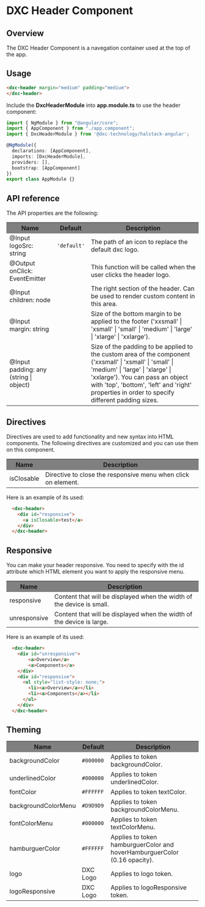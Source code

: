 # DXC Header Component

## Overview

The DXC Header Component is a navegation container used at the top of the app.

## Usage

```html
<dxc-header margin="medium" padding="medium">
</dxc-header>
```

Include the **DxcHeaderModule** into **app.module.ts** to use the header component:

```ts
import { NgModule } from "@angular/core";
import { AppComponent } from "./app.component";
import { DxcHeaderModule } from '@dxc-technology/halstack-angular';

@NgModule({
  declarations: [AppComponent],
  imports: [DxcHeaderModule],
  providers: [],
  bootstrap: [AppComponent]
})
export class AppModule {}
```

## API reference

The API properties are the following:

<table>
    <tr style="background-color: grey">
        <th>Name</th>
        <th>Default</th>
        <th>Description</th>
    </tr>
    <tr>
        <td>@Input<br>logoSrc: string</td>
        <td>
            <code>'default'</code>
        </td>
        <td>The path of an icon to replace the default dxc logo.</td>
    </tr>
    <tr>
        <td>@Output<br>onClick: EventEmitter</td>
        <td></td>
        <td>
            This function will be called when the user clicks the header logo.
        </td>
    </tr>
    <tr>
        <td>@Input<br>children: node</td>
        <td></td>
        <td>
            The right section of the header. Can be used to render custom content
            in this area.
        </td>
    </tr>
    <tr>
        <td>@Input<br>margin: string</td>
        <td></td>
        <td>
            Size of the bottom margin to be applied to the footer ('xxsmall' |
            'xsmall' | 'small' | 'medium' | 'large' | 'xlarge' | 'xxlarge').
        </td>
    </tr>
    <tr>
        <td>@Input<br>padding: any (string | object)</td>
        <td></td>
        <td>
            Size of the padding to be applied to the custom area of the component
            ('xxsmall' | 'xsmall' | 'small' | 'medium' | 'large' | 'xlarge' |
            'xxlarge'). You can pass an object with 'top', 'bottom', 'left' and
            'right' properties in order to specify different padding sizes.
        </td>
    </tr>
</table>

## Directives

Directives are used to add functionality and new syntax into HTML components. The following directives are customized and you can use them on this component.

<table>
    <tr style="background-color: grey">
        <th>Name</th>
        <th>Description</th>
    </tr>
    <tr>
        <td>isClosable</td>
        <td>Directive to close the responsive menu when click on element.</td>
    </tr>
</table>

Here is an example of its used:

```html
  <dxc-header>
    <div id="responsive">
      <a isClosable>test</a>
    </div>  
  </dxc-header>
```

## Responsive

You can make your header responsive. You need to specify with the id attribute which HTML element you want to apply the responsive menu.

<table>
    <tr style="background-color: grey">
        <th>Name</th>
        <th>Description</th>
    </tr>
    <tr>
        <td>responsive</td>
        <td>Content that will be displayed when the width of the device is small.</td>
    </tr>
    <tr>
        <td>unresponsive</td>
        <td>Content that will be displayed when the width of the device is large.</td>
    </tr>
</table>

Here is an example of its used:

```html
  <dxc-header>
    <div id="unresponsive">
        <a>Overview</a>
        <a>Components</a>
    </div>
    <div id="responsive">
      <ul style="list-style: none;">
        <li><a>Overview</a></li>
        <li><a>Components</a></li>
      </ul>
    </div>
  </dxc-header>
```

## Theming
<table>
    <tr style="background-color: grey">
      <th>Name</th>
      <th>Default</th>
      <th>Description</th>
    </tr>
    <tr>
      <td>backgroundColor</td>
      <td>
        <code>#000000</code>
      </td>
      <td>Applies to token backgroundColor.</td>
    </tr>
    <tr>
      <td>underlinedColor</td>
      <td>
        <code>#000000</code>
      </td>
      <td>Applies to token underlinedColor.</td>
    </tr>
    <tr>
      <td>fontColor</td>
      <td>
        <code>#FFFFFF</code>
      </td>
      <td>Applies to token textColor.</td>
    </tr>
    <tr>
      <td>backgroundColorMenu</td>
      <td>        
        <code>#D9D9D9</code>
      </td>
      <td>Applies to token backgroundColorMenu.</td>
    </tr>
    <tr>
      <td>fontColorMenu</td>
      <td>
        <code>#000000</code>
      </td>
      <td>Applies to token textColorMenu.</td>
    </tr>
    <tr>
      <td>hamburguerColor</td>
        <td>
          <code>#FFFFFF</code>
        </td>
      <td>Applies to token hamburguerColor and hoverHamburguerColor (0.16 opacity).</td>
    </tr>
    <tr>
        <td>logo</td>
        <td>DXC Logo</td>
        <td>Applies to logo token.</td>
    </tr>
    <tr>
        <td>logoResponsive</td>
        <td>DXC Logo</td>
        <td>Applies to logoResponsive token.</td>
    </tr>
</table>